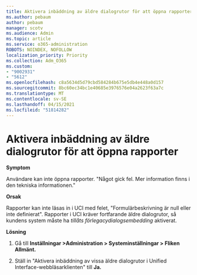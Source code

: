 ```yaml
---
title: Aktivera inbäddning av äldre dialogrutor för att öppna rapporter
ms.author: pebaum
author: pebaum
manager: scotv
ms.audience: Admin
ms.topic: article
ms.service: o365-administration
ROBOTS: NOINDEX, NOFOLLOW
localization_priority: Priority
ms.collection: Adm_O365
ms.custom:
- "9002931"
- "5612"
ms.openlocfilehash: c8a5634d5d79cbd584284b675e5db4e448a0d157
ms.sourcegitcommit: 8bc60ec34bc1e40685e3976576e04a2623f63a7c
ms.translationtype: MT
ms.contentlocale: sv-SE
ms.lasthandoff: 04/15/2021
ms.locfileid: "51814282"
---
```

# <a name="enable-embedding-legacy-dialogs-to-open-reports"></a>Aktivera inbäddning av äldre dialogrutor för att öppna rapporter

**Symptom**

Användare kan inte öppna rapporter. "Något gick fel. Mer information finns i den tekniska informationen."

**Orsak**

Rapporter kan inte läsas in i UCI med felet, "Formulärbeskrivning är null eller inte definierat". Rapporter i UCI kräver fortfarande äldre dialogrutor, så kundens system måste ha *tillåts förlegacydialogsembedding* aktiverat.

**Lösning**

1. Gå till **Inställningar >Administration > Systeminställningar > Fliken Allmänt.**

2. Ställ in "Aktivera inbäddning av vissa äldre dialogrutor i Unified Interface-webbläsarklienten" till **Ja.**
